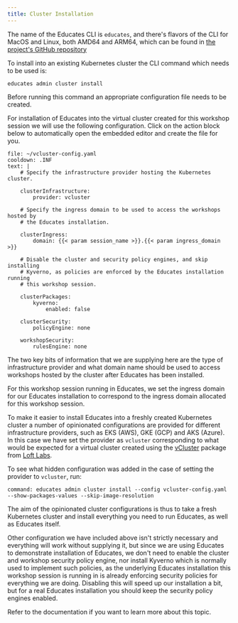 ```yaml
---
title: Cluster Installation
---
```


The name of the Educates CLI is `educates`, and there's flavors of the CLI for 
MacOS and Linux, both AMD64 and ARM64, which can be found in 
[the project's GitHub repository](https://github.com/vmware-tanzu-labs/educates-training-platform/releases)

To install into an existing Kubernetes cluster the CLI command which needs to be
used is:

```
educates admin cluster install
```

Before running this command an appropriate configuration file needs to be
created.

For installation of Educates into the virtual cluster created for this workshop
session we will use the following configuration. Click on the action block below
to automatically open the embedded editor and create the file for you.

```editor:append-lines-to-file
file: ~/vcluster-config.yaml
cooldown: .INF
text: |
    # Specify the infrastructure provider hosting the Kubernetes cluster.

    clusterInfrastructure:
        provider: vcluster

    # Specify the ingress domain to be used to access the workshops hosted by
    # the Educates installation.

    clusterIngress:
        domain: {{< param session_name >}}.{{< param ingress_domain >}}

    # Disable the cluster and security policy engines, and skip installing
    # Kyverno, as policies are enforced by the Educates installation running
    # this workshop session.

    clusterPackages:
        kyverno:
            enabled: false

    clusterSecurity:
        policyEngine: none

    workshopSecurity:
        rulesEngine: none        
```

The two key bits of information that we are supplying here are the type of
infrastructure provider and what domain name should be used to access workshops
hosted by the cluster after Educates has been installed.

For this workshop session running in Educates, we set the ingress domain for
our Educates installation to correspond to the ingress domain allocated for
this workshop session.

To make it easier to install Educates into a freshly created Kubernetes cluster
a number of opinionated configurations are provided for different infrastructure
providers, such as EKS (AWS), GKE (GCP) and AKS (Azure). In this case we have
set the provider as `vcluster` corresponding to what would be expected for a
virtual cluster created using the
[vCluster](https://github.com/loft-sh/vcluster) package from [Loft
Labs](https://loft.sh/). 

To see what hidden configuration was added in the case of setting the provider
to `vcluster`, run:

```terminal:execute
command: educates admin cluster install --config vcluster-config.yaml --show-packages-values --skip-image-resolution
```

The aim of the opinionated cluster configurations is thus to take a fresh
Kubernetes cluster and install everything you need to run Educates, as well as
Educates itself. 

Other configuration we have included above isn't strictly necessary and
everything will work without supplying it, but since we are using Educates to
demonstrate installation of Educates, we don't need to enable the cluster and
workshop security policy engine, nor install Kyverno which is normally used to
implement such policies, as the underlying Educates installation this workshop
session is running in is already enforcing security policies for everything we
are doing. Disabling this will speed up our installation a bit, but for a real
Educates installation you should keep the security policy engines enabled.

Refer to the documentation if you want to learn more about this topic.